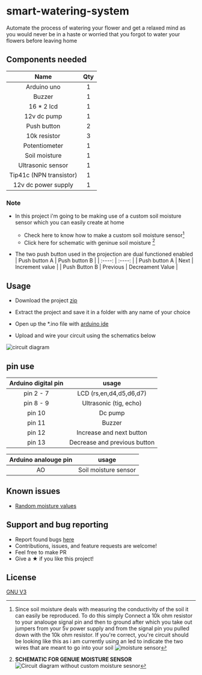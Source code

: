 # smart-watering-system

Automate the process of watering your flower and get a relaxed mind as you would never be in a haste or worried that you forgot to water your flowers before leaving home 

## Components needed

| Name | Qty |
| :---: | :---: |
| Arduino uno | 1 |
| Buzzer | 1 |
| 16 * 2 lcd | 1 |
| 12v dc pump | 1 |
| Push button | 2 |
| 10k resistor | 3 | 
| Potentiometer | 1 |
| Soil moisture | 1 |
| Ultrasonic sensor | 1 |
| Tip41c (NPN transistor) | 1 |
| 12v dc power supply | 1 |

### Note 

- In this project i'm going to be making use of a custom soil moisture sensor which you can easily create at home

  - Check here to know how to make a custom soil moisture sensor[^1]
  - Click here for schematic with geninue soil moisture [^2]

- The two push button used in the projection are dual functioned enabled
|  Push button A | Push button B |
| :----: | :----: |
| Push button A | Next | Increment value |
| Push Button B | Previous | Decreament Value |

[^1]: Since soil moisture deals with measuring the conductivity of the soil it can easily be reproduced. To do this simply Connect a 10k ohm resistor to your analouge signal pin and then to ground after which you take out jumpers from your 5v power supply and from the signal pin you pulled down with the 10k ohm resistor. If you're correct, you're circuit should be looking like this as i am currently using an led to indicate the two wires that are meant to go into your soil                                        ![moisture sensor](https://user-images.githubusercontent.com/65239245/185814108-e13458bc-3dc3-41fa-a580-5545dfe56310.png)


[^2]:**SCHEMATIC FOR GENUIE MOISTURE SENSOR**
  ![Circuit diagram without custom moisture sesnor](https://user-images.githubusercontent.com/65239245/185812297-cc50666b-79a8-4393-af1d-9c09d9c1bcae.png)

## Usage 

- Download the project [zip](https://github.com/n1lby73/smart-watering-system/archive/refs/heads/main.zip)

- Extract the project and save it in a folder with any name of your choice 

- Open up the *.ino file with [arduino ide](https://www.arduino.cc/en/software)

- Upload and wire your circuit using the schematics below


![circuit diagram](https://user-images.githubusercontent.com/65239245/185811462-699d7f81-4db8-4ba8-acc4-001bdbfc1be7.png)


## pin use
| Arduino digital pin | usage |
| :----: | :----: |
| pin 2 - 7 | LCD (rs,en,d4,d5,d6,d7) |
| pin 8 - 9 | Ultrasonic (tig, echo) | 
| pin 10 | Dc pump |
| pin 11 | Buzzer |
| pin 12 | Increase and next button |
| pin 13 | Decrease and previous button |


| Arduino analouge pin | usage |
| :----: | :----: |
| AO | Soil moisture sensor |

## Known issues
- [Random moisture values](https://github.com/n1lby73/smart-watering-system/issues/1#issue-1345617774)

## Support and bug reporting
- Report found bugs [here](https://github.com/n1lby73/smart-watering-system/issues)
- Contributions, issues, and feature requests are welcome!
- Feel free to make PR
- Give a ★ if you like this project!

## License

[GNU V3](https://github.com/n1lby73/remote-shutdown/blob/main/LICENSE)
